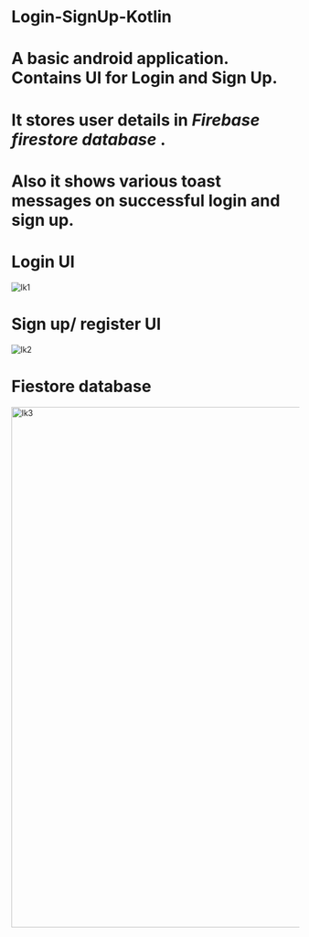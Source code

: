 # Login-SignUp-Kotlin

# A basic android application. Contains UI for Login and Sign Up.

# It stores user details in *Firebase firestore database* .

# Also it shows various toast messages on successful login and sign up.

# Login UI

![lk1](https://user-images.githubusercontent.com/89184573/211212102-47679009-7a20-43cc-9469-313a1098e917.png)

# Sign up/ register UI

![lk2](https://user-images.githubusercontent.com/89184573/211212103-609cb019-1f83-403d-b635-0a8e8859f21f.png)

# Fiestore database

<img width="911" alt="lk3" src="https://user-images.githubusercontent.com/89184573/211212304-ed6c3b0c-c9c2-453b-829b-324aeff91e3b.png">
